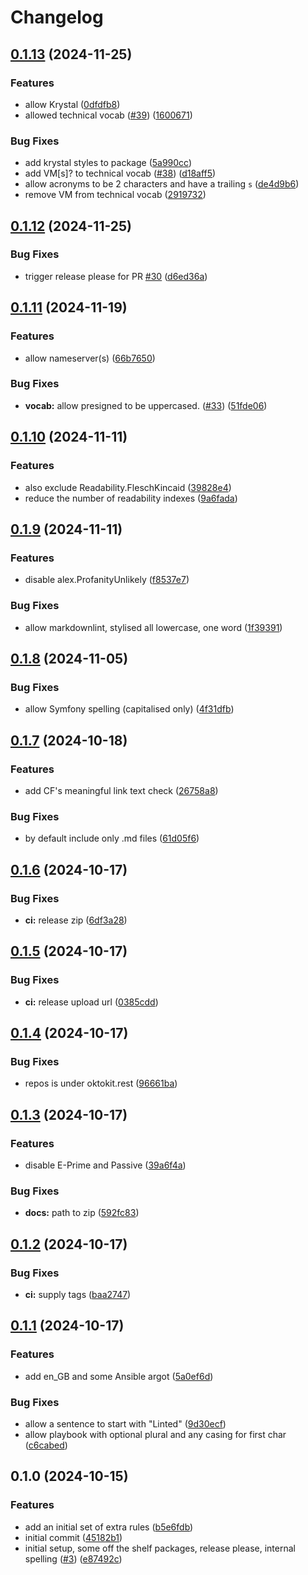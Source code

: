 # Changelog

## [0.1.13](https://github.com/krystal/vale-package/compare/v0.1.12...v0.1.13) (2024-11-25)


### Features

* allow Krystal ([0dfdfb8](https://github.com/krystal/vale-package/commit/0dfdfb8223716a3f568d847e34d34f59f37de5cb))
* allowed technical vocab ([#39](https://github.com/krystal/vale-package/issues/39)) ([1600671](https://github.com/krystal/vale-package/commit/1600671717c3ba9a27eeffb98a9b1ee0b5c2332f))


### Bug Fixes

* add krystal styles to package ([5a990cc](https://github.com/krystal/vale-package/commit/5a990cc24885b4ae76c0c29ec746a66c4d193ae1))
* add VM[s]? to technical vocab ([#38](https://github.com/krystal/vale-package/issues/38)) ([d18aff5](https://github.com/krystal/vale-package/commit/d18aff59b2fce883ce9f402d346a4feec9419be1))
* allow acronyms to be 2 characters and have a trailing `s` ([de4d9b6](https://github.com/krystal/vale-package/commit/de4d9b65d93bc7238cf9b32d7b7864ef8a942370))
* remove VM from technical vocab ([2919732](https://github.com/krystal/vale-package/commit/2919732022b9808e469d1ab294a60a089d75daa7))

## [0.1.12](https://github.com/krystal/vale-package/compare/v0.1.11...v0.1.12) (2024-11-25)


### Bug Fixes

* trigger release please for PR [#30](https://github.com/krystal/vale-package/issues/30) ([d6ed36a](https://github.com/krystal/vale-package/commit/d6ed36afcb475d86cb2ac2c19ab7a74497529bc4))

## [0.1.11](https://github.com/krystal/vale-package/compare/v0.1.10...v0.1.11) (2024-11-19)


### Features

* allow nameserver(s) ([66b7650](https://github.com/krystal/vale-package/commit/66b7650382e69b17237c9ababb3ba4a0afd59257))


### Bug Fixes

* **vocab:** allow presigned to be uppercased. ([#33](https://github.com/krystal/vale-package/issues/33)) ([51fde06](https://github.com/krystal/vale-package/commit/51fde06d077fd43708d008070b71f8ed8c89729b))

## [0.1.10](https://github.com/krystal/vale-package/compare/v0.1.9...v0.1.10) (2024-11-11)


### Features

* also exclude Readability.FleschKincaid ([39828e4](https://github.com/krystal/vale-package/commit/39828e4ee60b6457e3c29907cfd0a4b0bdacb6fb))
* reduce the number of readability indexes ([9a6fada](https://github.com/krystal/vale-package/commit/9a6fadaed3f6b7b36dfce313b3271fae794f3890))

## [0.1.9](https://github.com/krystal/vale-package/compare/v0.1.8...v0.1.9) (2024-11-11)


### Features

* disable alex.ProfanityUnlikely ([f8537e7](https://github.com/krystal/vale-package/commit/f8537e70316ad110efde8700e77e9ffa6e48c916))


### Bug Fixes

* allow markdownlint, stylised all lowercase, one word ([1f39391](https://github.com/krystal/vale-package/commit/1f393919ed1a2b69a90f82470af544e224c8f767))

## [0.1.8](https://github.com/krystal/vale-package/compare/v0.1.7...v0.1.8) (2024-11-05)


### Bug Fixes

* allow Symfony spelling (capitalised only) ([4f31dfb](https://github.com/krystal/vale-package/commit/4f31dfb9aea2c497a9ea722d5bce0fea8c5b75e2))

## [0.1.7](https://github.com/krystal/vale-package/compare/v0.1.6...v0.1.7) (2024-10-18)


### Features

* add CF's meaningful link text check ([26758a8](https://github.com/krystal/vale-package/commit/26758a805e0e5e61863c04735c3902eed8881295))


### Bug Fixes

* by default include only .md files ([61d05f6](https://github.com/krystal/vale-package/commit/61d05f68727be8ea3a95972d065e46db19dd4e7f))

## [0.1.6](https://github.com/krystal/vale-package/compare/v0.1.5...v0.1.6) (2024-10-17)


### Bug Fixes

* **ci:** release zip ([6df3a28](https://github.com/krystal/vale-package/commit/6df3a281712c4b498c8cb0f6070efa41e92f46d6))

## [0.1.5](https://github.com/krystal/vale-package/compare/v0.1.4...v0.1.5) (2024-10-17)


### Bug Fixes

* **ci:** release upload url ([0385cdd](https://github.com/krystal/vale-package/commit/0385cddac6967834c017756b9e106edca2b8c31e))

## [0.1.4](https://github.com/krystal/vale-package/compare/v0.1.3...v0.1.4) (2024-10-17)


### Bug Fixes

* repos is under oktokit.rest ([96661ba](https://github.com/krystal/vale-package/commit/96661ba57e77942d801ddea96df289fc89cdb12a))

## [0.1.3](https://github.com/krystal/vale-package/compare/v0.1.2...v0.1.3) (2024-10-17)


### Features

* disable E-Prime and Passive ([39a6f4a](https://github.com/krystal/vale-package/commit/39a6f4ad3d27f7d4ec0ef1a5b9bbb30f2e922d37))


### Bug Fixes

* **docs:** path to zip ([592fc83](https://github.com/krystal/vale-package/commit/592fc83465b7bd66c5a03e0426c11b275691c41b))

## [0.1.2](https://github.com/krystal/vale-package/compare/v0.1.1...v0.1.2) (2024-10-17)


### Bug Fixes

* **ci:** supply tags ([baa2747](https://github.com/krystal/vale-package/commit/baa2747a431c6f05deb0a27f2ccd01099ede0f88))

## [0.1.1](https://github.com/krystal/vale-package/compare/v0.1.0...v0.1.1) (2024-10-17)


### Features

* add en_GB and some Ansible argot ([5a0ef6d](https://github.com/krystal/vale-package/commit/5a0ef6d4ba5677615b42cddde0341bad72aa34f0))


### Bug Fixes

* allow a sentence to start with "Linted" ([9d30ecf](https://github.com/krystal/vale-package/commit/9d30ecf352a29d75fe5384de07ee281168bac4fd))
* allow playbook with optional plural and any casing for first char ([c6cabed](https://github.com/krystal/vale-package/commit/c6cabedf9dd1ea6b7757601ac80d4865de820dd6))

## 0.1.0 (2024-10-15)


### Features

* add an initial set of extra rules ([b5e6fdb](https://github.com/krystal/vale-package/commit/b5e6fdb9cba9d661ba373f82ede8ad4f2ce03b87))
* initial commit ([45182b1](https://github.com/krystal/vale-package/commit/45182b1a912b737c31a1bdfb38f471361efb3870))
* initial setup, some off the shelf packages, release please, internal spelling ([#3](https://github.com/krystal/vale-package/issues/3)) ([e87492c](https://github.com/krystal/vale-package/commit/e87492c5e4b863f6c893c4121488ac93b7e47e55))

